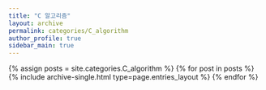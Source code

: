 ```yaml
---
title: "C 알고리즘"
layout: archive
permalink: categories/C_algorithm
author_profile: true
sidebar_main: true
---
```



{% assign posts = site.categories.C_algorithm %}
{% for post in posts %} {% include archive-single.html type=page.entries_layout %} {% endfor %}
